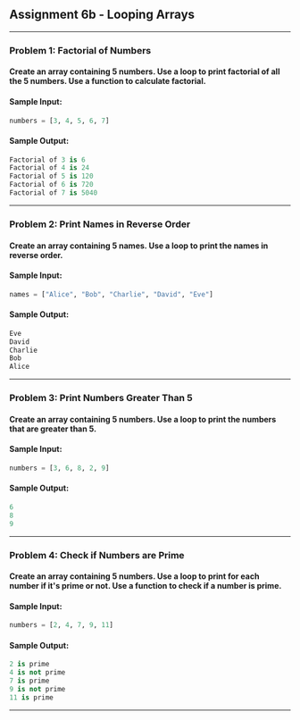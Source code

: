## Assignment 6b - Looping Arrays

---
### **Problem 1: Factorial of Numbers**  

#### Create an array containing 5 numbers. Use a loop to print factorial of all the 5 numbers. Use a function to calculate factorial.  

#### **Sample Input:**
```python
numbers = [3, 4, 5, 6, 7]
```

#### **Sample Output:**
```python
Factorial of 3 is 6
Factorial of 4 is 24
Factorial of 5 is 120
Factorial of 6 is 720
Factorial of 7 is 5040
```

---

### **Problem 2: Print Names in Reverse Order**

#### Create an array containing 5 names. Use a loop to print the names in reverse order.  

#### **Sample Input:**
```python
names = ["Alice", "Bob", "Charlie", "David", "Eve"]
```

#### **Sample Output:**
```python
Eve
David
Charlie
Bob
Alice
```

---

### **Problem 3: Print Numbers Greater Than 5**

#### Create an array containing 5 numbers. Use a loop to print the numbers that are greater than 5.

#### **Sample Input:**
```python
numbers = [3, 6, 8, 2, 9]
```

#### **Sample Output:**
```python
6
8
9
```

---
### **Problem 4: Check if Numbers are Prime**  

#### Create an array containing 5 numbers. Use a loop to print for each number if it's prime or not. Use a function to check if a number is prime.  

#### **Sample Input:**
```python
numbers = [2, 4, 7, 9, 11]
```

#### **Sample Output:**
```python
2 is prime
4 is not prime
7 is prime
9 is not prime
11 is prime
```

---